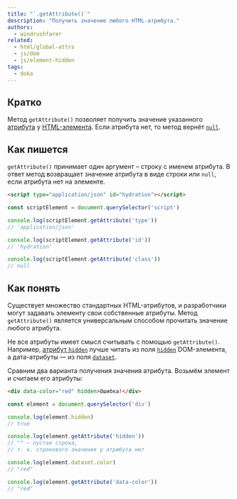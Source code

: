 ```yaml
---
title: "`.getAttribute()`"
description: "Получить значение любого HTML-атрибута."
authors:
  - windrushfarer
related:
  - html/global-attrs
  - js/dom
  - js/element-hidden
tags:
  - doka
---
```


## Кратко

Метод `getAttribute()` позволяет получить значение указанного [атрибута](/html/global-attrs/) у [HTML-элемента](/js/element/). Если атрибута нет, то метод вернёт [`null`](/js/null-primitive/).

## Как пишется

`getAttribute()` принимает один аргумент – строку с именем атрибута. В ответ метод возвращает значение атрибута в виде строки или `null`, если атрибута нет на элементе.

```html
<script type="application/json" id="hydration"></script>
```

```js
const scriptElement = document.querySelector('script')

console.log(scriptElement.getAttribute('type'))
// 'application/json'

console.log(scriptElement.getAttribute('id'))
// 'hydration'

console.log(scriptElement.getAttribute('class'))
// null
```

## Как понять

Существует множество стандартных HTML-атрибутов, и разработчики могут задавать элементу свои собственные атрибуты. Метод `getAttribute()` является универсальным способом прочитать значение любого атрибута.

Не все атрибуты имеет смысл считывать с помощью `getAttribute()`. Например, [атрибут `hidden`](/html/hidden/) лучше читать из поля [`hidden`](/js/element-hidden/) DOM-элемента, а дата-атрибуты — из поля [`dataset`](/js/element-dataset/).

Сравним два варианта получения значения атрибута. Возьмём элемент и считаем его атрибуты:

```html
<div data-color="red" hidden>Ошибка!</div>
```

```js
const element = document.querySelector('div')

console.log(element.hidden)
// true

console.log(element.getAttribute('hidden'))
// "" — пустая строка,
// т. к. строкового значения у атрибута нет

console.log(element.dataset.color)
// "red"

console.log(element.getAttribute('data-color'))
// "red"
```

